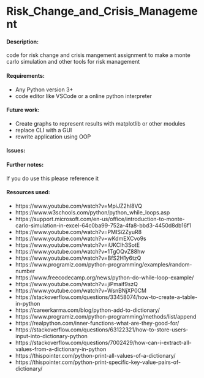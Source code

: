 # Risk_Change_and_Crisis_Management
<h4>Description:</h4>
code for risk change and crisis mangement assignment to make a monte carlo simulation and other tools for risk management


<h4>Requirements:</h4>
<ul>
  <li>Any Python version 3+</li>
  <li>code editor like VSCode or a online python interpreter</li>
  </ul>

<h4>Future work:</h4>
<ul>
  <li>Create graphs to represent results with matplotlib or other modules</li>
  <li>replace CLI with a GUI </li>
  <li>rewrite application using OOP</li>
  </ul>
<h4>Issues:</h4>
<ul>
  
  </ul>
  
  <h4>Further notes:</h4>
If you do use this please reference it

<h4>Resources used:</h4>
<ul>
  <li>https://www.youtube.com/watch?v=MpiJZ2hl8VQ</li>
  <li>https://www.w3schools.com/python/python_while_loops.asp</li>
  <li>https://support.microsoft.com/en-us/office/introduction-to-monte-carlo-simulation-in-excel-64c0ba99-752a-4fa8-bbd3-4450d8db16f1</li>
  <li>https://www.youtube.com/watch?v=PMISi2ZyuR8</li>
  <li>https://www.youtube.com/watch?v=wKdmEXCvo9s</li>
  <li>https://www.youtube.com/watch?v=iUKCIh3SotE</li>
  <li>https://www.youtube.com/watch?v=1TgOQvZ88hw</li>
  <li>https://www.youtube.com/watch?v=BfS2H1y6tzQ</li>
  <li>https://www.programiz.com/python-programming/examples/random-number</li>
  <li>https://www.freecodecamp.org/news/python-do-while-loop-example/</li>
  <li>https://www.youtube.com/watch?v=jiPmaif9szQ</li>
  <li>https://www.youtube.com/watch?v=WsnBNjXP0CM</li>
  <li>https://stackoverflow.com/questions/33458074/how-to-create-a-table-in-python</li>
  <li>https://careerkarma.com/blog/python-add-to-dictionary/</li>
  <li>https://www.programiz.com/python-programming/methods/list/append</li>
  <li>https://realpython.com/inner-functions-what-are-they-good-for/ </li>
  <li>https://stackoverflow.com/questions/63122321/how-to-store-users-input-into-dictionary-python</li>
  <li> https://stackoverflow.com/questions/7002429/how-can-i-extract-all-values-from-a-dictionary-in-python</li>
  <li>https://thispointer.com/python-print-all-values-of-a-dictionary/</li>
  <li>https://thispointer.com/python-print-specific-key-value-pairs-of-dictionary/</li>
  </ul>


